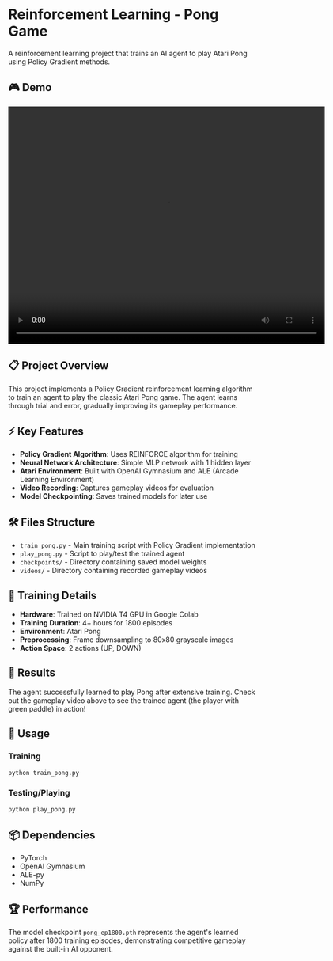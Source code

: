 # Reinforcement Learning - Pong Game

A reinforcement learning project that trains an AI agent to play Atari Pong using Policy Gradient methods.

## 🎮 Demo

<video width="640" height="480" controls>
  <source src="videos/rl-video-episode-0.mp4" type="video/mp4">
  Your browser does not support the video tag.
</video>

## 📋 Project Overview

This project implements a Policy Gradient reinforcement learning algorithm to train an agent to play the classic Atari Pong game. The agent learns through trial and error, gradually improving its gameplay performance.

## ⚡ Key Features

- **Policy Gradient Algorithm**: Uses REINFORCE algorithm for training
- **Neural Network Architecture**: Simple MLP network with 1 hidden layer
- **Atari Environment**: Built with OpenAI Gymnasium and ALE (Arcade Learning Environment)
- **Video Recording**: Captures gameplay videos for evaluation
- **Model Checkpointing**: Saves trained models for later use

## 🛠️ Files Structure

- `train_pong.py` - Main training script with Policy Gradient implementation
- `play_pong.py` - Script to play/test the trained agent
- `checkpoints/` - Directory containing saved model weights
- `videos/` - Directory containing recorded gameplay videos

## 🚀 Training Details

- **Hardware**: Trained on NVIDIA T4 GPU in Google Colab
- **Training Duration**: 4+ hours for 1800 episodes
- **Environment**: Atari Pong 
- **Preprocessing**: Frame downsampling to 80x80 grayscale images
- **Action Space**: 2 actions (UP, DOWN)

## 🎯 Results

The agent successfully learned to play Pong after extensive training. Check out the gameplay video above to see the trained agent (the player with green paddle) in action!

## 🔧 Usage

### Training
```bash
python train_pong.py
```

### Testing/Playing
```bash
python play_pong.py
```

## 📦 Dependencies

- PyTorch
- OpenAI Gymnasium
- ALE-py
- NumPy

## 🏆 Performance

The model checkpoint `pong_ep1800.pth` represents the agent's learned policy after 1800 training episodes, demonstrating competitive gameplay against the built-in AI opponent.